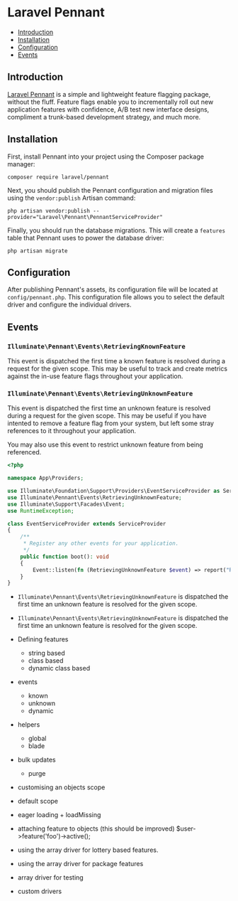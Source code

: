 # Laravel Pennant

- [Introduction](#introduction)
- [Installation](#installation)
- [Configuration](#configuration)
- [Events](#events)

<a name="introduction"></a>
## Introduction

[Laravel Pennant](https://github.com/laravel/pennant) is a simple and lightweight feature flagging package, without the fluff. Feature flags enable you to incrementally roll out new application features with confidence, A/B test new interface designs, compliment a trunk-based development strategy, and much more.

<a name="installation"></a>
## Installation

First, install Pennant into your project using the Composer package manager:

```shell
composer require laravel/pennant
```

Next, you should publish the Pennant configuration and migration files using the `vendor:publish` Artisan command:

```shell
php artisan vendor:publish --provider="Laravel\Pennant\PennantServiceProvider"
```

Finally, you should run the database migrations. This will create a `features` table that Pennant uses to power the database driver:

```shell
php artisan migrate
```

<a name="configuration"></a>
## Configuration

After publishing Pennant's assets, its configuration file will be located at `config/pennant.php`. This configuration file allows you to select the default driver and configure the individual drivers.

<a name="events"></a>
## Events

### `Illuminate\Pennant\Events\RetrievingKnownFeature` 

This event is dispatched the first time a known feature is resolved during a request for the given scope. This may be useful to track and create metrics against the in-use feature flags throughout your application.

### `Illuminate\Pennant\Events\RetrievingUnknownFeature` 

This event is dispatched the first time an unknown feature is resolved during a request for the given scope. This may be useful if you have intented to remove a feature flag from your system, but left some stray references to it throughout your application.

You may also use this event to restrict unknown feature from being referenced.

```php
<?php

namespace App\Providers;

use Illuminate\Foundation\Support\Providers\EventServiceProvider as ServiceProvider;
use Illuminate\Pennant\Events\RetrievingUnknownFeature;
use Illuminate\Support\Facades\Event;
use RuntimeException;

class EventServiceProvider extends ServiceProvider
{
    /**
     * Register any other events for your application.
     */
    public function boot(): void
    {
        Event::listen(fn (RetrievingUnknownFeature $event) => report("Resolving unknown feature [{$event->feature}]."));
    }
}
```
- `Illuminate\Pennant\Events\RetrievingUnknownFeature` is dispatched the first time an unknown feature is resolved for the given scope.
- `Illuminate\Pennant\Events\RetrievingUnknownFeature` is dispatched the first time an unknown feature is resolved for the given scope.


- Defining features
    - string based
    - class based
    - dynamic class based

- events
    - known
    - unknown
    - dynamic

- helpers
    - global
    - blade

- bulk updates
    - purge

- customising an objects scope
- default scope

- eager loading + loadMissing

- attaching feature to objects (this should be improved)
 $user->feature('foo')->active();

- using the array driver for lottery based features.
- using the array driver for package features

- array driver for testing
- custom drivers
